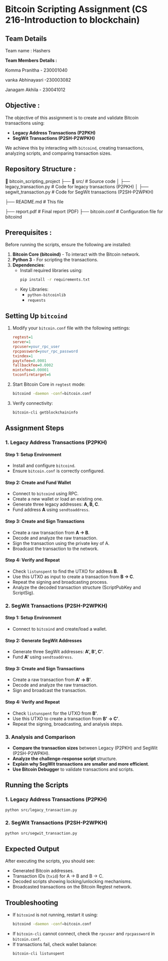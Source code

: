 # **Bitcoin Scripting Assignment (CS 216-Introduction to blockchain)**

## Team Details
Team name : Hashers

**Team Members** **Details :**

Komma Pranitha - 230001040 

vanka Abhinayasri -230003082

Janagam Akhila - 230041012

## Objective :

The objective of this assignment is to create and validate Bitcoin transactions using:

- **Legacy Address Transactions (P2PKH)**
- **SegWit Transactions (P2SH-P2WPKH)**

We achieve this by interacting with `bitcoind`, creating transactions, analyzing scripts, and comparing transaction sizes.

## Repository Structure :


📂 bitcoin_scripting_project
 ├── 📁 src/                         # Source code
 │    ├── legacy_transaction.py       # Code for legacy transactions (P2PKH)
 │    ├── segwit_transaction.py       # Code for SegWit transactions (P2SH-P2WPKH)
                 
 ├── README.md                       # This file
                
 ├── report.pdf                       # Final report (PDF)
 ├── bitcoin.conf                     # Configuration file for bitcoind

## Prerequisites :

Before running the scripts, ensure the following are installed:

1. **Bitcoin Core (bitcoind)** - To interact with the Bitcoin network.
2. **Python 3** - For scripting the transactions.
3. **Dependencies**:
   - Install required libraries using:
     ```sh
     pip install -r requirements.txt
     ```
   - Key Libraries:
     - `python-bitcoinlib`
     - `requests`

## Setting Up `bitcoind`

1. Modify your `bitcoin.conf` file with the following settings:
   ```ini
   regtest=1
   server=1
   rpcuser=your_rpc_user
   rpcpassword=your_rpc_password
   txindex=1
   paytxfee=0.0001
   fallbackfee=0.0002
   mintxfee=0.00001
   txconfirmtarget=6
   ```
2. Start Bitcoin Core in `regtest` mode:
   ```sh
   bitcoind -daemon -conf=bitcoin.conf
   ```
3. Verify connectivity:
   ```sh
   bitcoin-cli getblockchaininfo
   ```

## Assignment Steps

### **1. Legacy Address Transactions (P2PKH)**

#### **Step 1: Setup Environment**

- Install and configure `bitcoind`.
- Ensure `bitcoin.conf` is correctly configured.

#### **Step 2: Create and Fund Wallet**

- Connect to `bitcoind` using RPC.
- Create a new wallet or load an existing one.
- Generate three legacy addresses: **A, B, C**.
- Fund address **A** using `sendtoaddress`.

#### **Step 3: Create and Sign Transactions**

- Create a raw transaction from **A → B**.
- Decode and analyze the raw transaction.
- Sign the transaction using the private key of A.
- Broadcast the transaction to the network.

#### **Step 4: Verify and Repeat**

- Check `listunspent` to find the UTXO for address **B**.
- Use this UTXO as input to create a transaction from **B → C**.
- Repeat the signing and broadcasting process.
- Analyze the decoded transaction structure (ScriptPubKey and ScriptSig).

### **2. SegWit Transactions (P2SH-P2WPKH)**

#### **Step 1: Setup Environment**

- Connect to `bitcoind` and create/load a wallet.

#### **Step 2: Generate SegWit Addresses**

- Generate three SegWit addresses: **A', B', C'**.
- Fund **A'** using `sendtoaddress`.

#### **Step 3: Create and Sign Transactions**

- Create a raw transaction from **A' → B'**.
- Decode and analyze the raw transaction.
- Sign and broadcast the transaction.

#### **Step 4: Verify and Repeat**

- Check `listunspent` for the UTXO from **B'**.
- Use this UTXO to create a transaction from **B' → C'**.
- Repeat the signing, broadcasting, and analysis steps.

### **3. Analysis and Comparison**

- **Compare the transaction sizes** between Legacy (P2PKH) and SegWit (P2SH-P2WPKH).
- **Analyze the challenge-response script** structure.
- **Explain why SegWit transactions are smaller and more efficient**.
- **Use Bitcoin Debugger** to validate transactions and scripts.

## Running the Scripts

### **1. Legacy Address Transactions (P2PKH)**

```sh
python src/legacy_transaction.py
```

### **2. SegWit Transactions (P2SH-P2WPKH)**

```sh
python src/segwit_transaction.py
```

## Expected Output

After executing the scripts, you should see:

- Generated Bitcoin addresses.
- Transaction IDs (`txid`) for A → B and B → C.
- Decoded scripts showing locking/unlocking mechanisms.
- Broadcasted transactions on the Bitcoin Regtest network.

## Troubleshooting

- If `bitcoind` is not running, restart it using:
  ```sh
  bitcoind -daemon -conf=bitcoin.conf
  ```
- If `bitcoin-cli` cannot connect, check the `rpcuser` and `rpcpassword` in `bitcoin.conf`.
- If transactions fail, check wallet balance:
  ```sh
  bitcoin-cli listunspent
  ```





